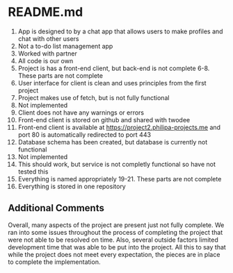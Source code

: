 # README.md

1. App is designed to by a chat app that allows users to make profiles and chat with other users
2. Not a to-do list management app
3. Worked with partner
4. All code is our own
5. Project is has a front-end client, but back-end is not complete
6-8. These parts are not complete
9. User interface for client is clean and uses principles from the first project
10. Project makes use of fetch, but is not fully functional
11. Not implemented
12. Client does not have any warnings or errors
13. Front-end client is stored on github and shared with twodee
14. Front-end client is available at https://project2.philipa-projects.me and port 80 is automatically redirected to port 443
15. Database schema has been created, but database is currently not functional
16. Not implemented
17. This should work, but service is not completly functional so have not tested this
18. Everything is named appropriately
19-21. These parts are not complete
22. Everything is stored in one repository

## Additional Comments
Overall, many aspects of the project are present just not fully complete. We ran into some issues throughout the process of completing the project that were not able to be resolved on time. Also, several outside factors limited development time that was able to be put into the project. All this to say that while the project does not meet every expectation, the pieces are in place to complete the implementation.